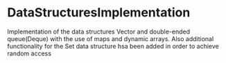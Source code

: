 # DataStructuresImplementation
Implementation of the data structures Vector and double-ended queue(Deque) with the use of maps and dynamic arrays. Also additional functionality for the Set data structure hsa been added in order to achieve random access
